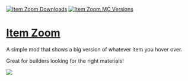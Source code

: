 [![Item Zoom Downloads](http://cf.way2muchnoise.eu/full_itemzoom_downloads.svg)](http://minecraft.curseforge.com/projects/itemzoom/)
[![Item Zoom MC Versions](http://cf.way2muchnoise.eu/versions/Minecraft_itemzoom_all.svg)](http://minecraft.curseforge.com/projects/itemzoom/)

# [Item Zoom](https://minecraft.curseforge.com/projects/itemzoom/)
A simple mod that shows a big version of whatever item you hover over.

Great for builders looking for the right materials!

![](http://i.imgur.com/O5l9byo.png/)
